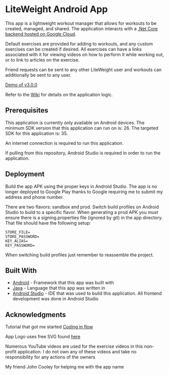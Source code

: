 # LiteWeight Android App

This app is a lightweight workout manager that allows for workouts to be created, managed, and shared. The application interacts with a [.Net Core backend hosted on Google Cloud](api/README.md).

Default exercises are provided for adding to workouts, and any custom exercises can be created if desired. All exercises can have a links associated with it for viewing videos on how to perform it while working out, or to link to articles on the exercise.

Friend requests can be sent to any other LiteWeight user and workouts can additionally be sent to any user.

[Demo of v3.0.0](https://youtu.be/eTNm_Hre1ns)

Refer to the [Wiki](https://github.com/joshrap67/LiteWeight/wiki) for details on the application logic.

## Prerequisites

This application is currently only available on Android devices. The minimum SDK version that this application can run on is: 26. The targeted SDK for this application is: 35.

An internet connection is required to run this application.

If pulling from this repository, Android Studio is required in order to run the application.

## Deployment

Build the app APK using the proper keys in Android Studio. The app is no longer deployed to Google Play thanks to Google requiring me to submit my address and phone number.

There are two flavors: sandbox and prod. Switch build profiles on Android Studio to build to a specific flavor. When generating a prod APK you must ensure there is a signing.properties file (ignored by git) in the app directory. That file should have the following setup:

```
STORE_FILE=
STORE_PASSWORD=
KEY_ALIAS=
KEY_PASSWORD=
```

When switching build profiles just remember to reassemble the project.

## Built With

- [Android](https://www.android.com/) - Framework that this app was built with
- [Java](https://docs.oracle.com/en/java/) - Language that this app was written in
- [Android Studio](https://developer.android.com/studio) - IDE that was used to build this application. All frontend development was done in Android Studio

## Acknowledgments

Tutorial that got me started [Coding in flow](https://codinginflow.com/tutorials/android)

App Logo uses free SVG found [here](https://uxwing.com/feather-icon/)

Numerous YouTube videos are used for the exercise videos in this non-profit application. I do not own any of these videos and take no responsibility for any actions of the owners

My friend John Cooley for helping me with the app name
